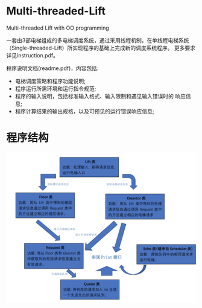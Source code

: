 # Multi-threaded-Lift
Multi-threaded Lift with OO programming

一套由3部电梯组成的多电梯调度系统，通过采用线程机制，在单线程电梯系统（Single-threaded-Lift）所实现程序的基础上完成新的调度系统程序。
更多要求详见instruction.pdf。

程序说明文档(readme.pdf)，内容包括:
+ 电梯调度策略和程序功能说明;
+ 程序运行所需环境和运行指令规范;
+ 程序的输入说明，包括标准输入格式、输入限制和遇见输入错误时的 响应信息;
+ 程序计算结果的输出规格，以及可预见的运行错误响应信息;

# 程序结构
![structure](https://github.com/sameen7/Multi-threaded-Lift/blob/master/structure.png)
